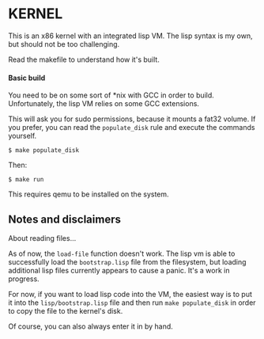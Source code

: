 # KERNEL

This is an x86 kernel with an integrated lisp VM.
The lisp syntax is my own, but should not be too challenging.

Read the makefile to understand how it's built.

#### Basic build
You need to be on some sort of *nix with GCC in order to build.
Unfortunately, the lisp VM relies on some GCC extensions.

This will ask you for sudo permissions, because it mounts a fat32 volume.
If you prefer, you can read the `populate_disk` rule and execute the commands yourself.
```
$ make populate_disk
```

Then:
```
$ make run
```
This requires qemu to be installed on the system.


## Notes and disclaimers

About reading files...

As of now, the `load-file` function doesn't work. The lisp vm is able to successfully
load the `bootstrap.lisp` file from the filesystem, but loading additional lisp files
currently appears to cause a panic. It's a work in progress.

For now, if you want to load lisp code into the VM, the easiest way is to put it into
the `lisp/bootstrap.lisp` file and then run `make populate_disk` in order to copy the
file to the kernel's disk. 

Of course, you can also always enter it in by hand.
